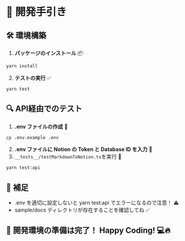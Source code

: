 # 📖 開発手引き

## 🛠 環境構築
1. **パッケージのインストール** 📦
```bash
yarn install
```
2. **テストの実行** ✅
```bash
yarn test
```

## 🔍 API経由でのテスト
1. **.env ファイルの作成** 📝
```bash
cp .env.example .env
```
2. **.env ファイルに Notion の Token と Database ID を入力** 🔑
3. `__tests__/testMarkdownToNotion.ts`を実行  🚀
```bash
yarn test:api
```

## 🎯 補足
- .env を適切に設定しないと yarn test:api でエラーになるので注意！ ⚠️
- sample/docs ディレクトリが存在することを確認してね ✅

## 🎉 開発環境の準備は完了！ Happy Coding! 💻🔥